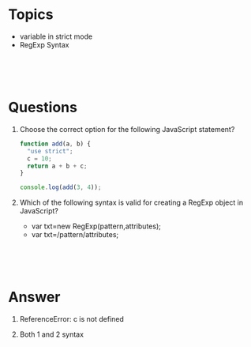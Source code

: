 # Topics

- variable in strict mode
- RegExp Syntax

&nbsp;

&nbsp;

# Questions

1. Choose the correct option for the following JavaScript statement?

   ```js
   function add(a, b) {
     "use strict";
     c = 10;
     return a + b + c;
   }

   console.log(add(3, 4));
   ```

2. Which of the following syntax is valid for creating a RegExp object in JavaScript?

   - var txt=new RegExp(pattern,attributes);
   - var txt=/pattern/attributes;

&nbsp;

&nbsp;

# Answer

1. ReferenceError: c is not defined

2. Both 1 and 2 syntax
